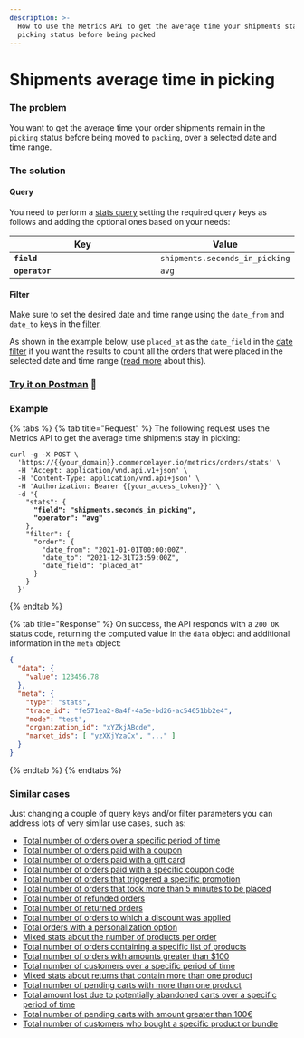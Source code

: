 ```yaml
---
description: >-
  How to use the Metrics API to get the average time your shipments stay in
  picking status before being packed
---
```


# Shipments average time in picking

### The problem

You want to get the average time your order shipments remain in the `picking` status before being moved to `packing`, over a selected date and time range.

### The solution

#### Query

You need to perform a [stats query](../queries/stats.md) setting the required query keys as follows and adding the optional ones based on your needs:

<table><thead><tr><th width="367">Key</th><th>Value</th></tr></thead><tbody><tr><td><strong><code>field</code></strong></td><td><code>shipments.seconds_in_picking</code></td></tr><tr><td><strong><code>operator</code></strong></td><td><code>avg</code></td></tr></tbody></table>

#### Filter

Make sure to set the desired date and time range using the `date_from` and `date_to` keys in the [filter](../filters.md).&#x20;

As shown in the example below, use `placed_at` as the `date_field` in the [date filter](../filters.md#date-filters) if you want the results to count all the orders that were placed in the selected date and time range ([read more](../filters.md#how-date\_field-works) about this).

### [Try it on Postman](https://www.postman.com/commercelayer/workspace/commerce-layer-public-workspace/documentation/19711194-37a2d863-72f6-4b8f-8146-2f61d405fd3c?entity=request-19711194-cecca701-8d12-4027-aff3-232f222319da) :rocket:

### Example

{% tabs %}
{% tab title="Request" %}
The following request uses the Metrics API to get the average time shipments stay in picking:

<pre class="language-shell"><code class="lang-shell">curl -g -X POST \
  'https://{{your_domain}}.commercelayer.io/metrics/orders/stats' \
  -H 'Accept: application/vnd.api.v1+json' \
  -H 'Content-Type: application/vnd.api+json' \
  -H 'Authorization: Bearer {{your_access_token}}' \
  -d '{
    "stats": {
<strong>      "field": "shipments.seconds_in_picking",
</strong><strong>      "operator": "avg"
</strong>    },
    "filter": {
      "order": {
        "date_from": "2021-01-01T00:00:00Z",
        "date_to": "2021-12-31T23:59:00Z",
        "date_field": "placed_at"
      }
    }
  }'
</code></pre>
{% endtab %}

{% tab title="Response" %}
On success, the API responds with a `200 OK` status code, returning the computed value in the `data` object and additional information in the `meta` object:

```json
{
  "data": {
    "value": 123456.78
  },
  "meta": {
    "type": "stats",
    "trace_id": "fe571ea2-8a4f-4a5e-bd26-ac54651bb2e4",
    "mode": "test",
    "organization_id": "xYZkjABcde",
    "market_ids": [ "yzXKjYzaCx", "..." ]
  }
}
```
{% endtab %}
{% endtabs %}

### Similar cases

Just changing a couple of query keys and/or filter parameters you can address lots of very similar use cases, such as:

* [Total number of orders over a specific period of time](https://www.postman.com/commercelayer/workspace/commerce-layer-public-workspace/documentation/19711194-37a2d863-72f6-4b8f-8146-2f61d405fd3c?entity=request-19711194-93bb1bee-3c17-41e6-a607-e44338da0af5)
* [Total number of orders paid with a coupon](https://www.postman.com/commercelayer/workspace/commerce-layer-public-workspace/documentation/19711194-37a2d863-72f6-4b8f-8146-2f61d405fd3c?entity=request-19711194-54509017-dee7-4f23-b446-56f76089ccf8)
* [Total number of orders paid with a gift card](https://www.postman.com/commercelayer/workspace/commerce-layer-public-workspace/documentation/19711194-37a2d863-72f6-4b8f-8146-2f61d405fd3c?entity=request-19711194-1d063d88-ce7e-4882-838a-4218370af66d)
* [Total number of orders paid with a specific coupon code](https://www.postman.com/commercelayer/workspace/commerce-layer-public-workspace/documentation/19711194-37a2d863-72f6-4b8f-8146-2f61d405fd3c?entity=request-19711194-82148a2d-bdbe-4d22-b214-ba6ce1e88f7b)
* [Total number of orders that triggered a specific promotion](https://www.postman.com/commercelayer/workspace/commerce-layer-public-workspace/documentation/19711194-37a2d863-72f6-4b8f-8146-2f61d405fd3c?entity=request-19711194-7565bb88-0d19-407b-81c8-48948d3ba170)
* [Total number of orders that took more than 5 minutes to be placed](https://www.postman.com/commercelayer/workspace/commerce-layer-public-workspace/documentation/19711194-37a2d863-72f6-4b8f-8146-2f61d405fd3c?entity=request-19711194-cba9a5f0-0604-407a-a424-895f3357df3a)
* [Total number of refunded orders](https://www.postman.com/commercelayer/workspace/commerce-layer-public-workspace/documentation/19711194-37a2d863-72f6-4b8f-8146-2f61d405fd3c?entity=request-19711194-b94b2043-0b0a-400f-a0c4-d30a733dda7d)
* [Total number of returned orders](https://www.postman.com/commercelayer/workspace/commerce-layer-public-workspace/documentation/19711194-37a2d863-72f6-4b8f-8146-2f61d405fd3c?entity=request-19711194-61009f69-1030-454a-b336-7c89ec0d4d64)
* [Total number of orders to which a discount was applied](https://www.postman.com/commercelayer/workspace/commerce-layer-public-workspace/documentation/19711194-37a2d863-72f6-4b8f-8146-2f61d405fd3c?entity=request-19711194-41eec32c-4d1a-4ee8-9230-aa0625c3e7f3)
* [Total orders with a personalization option](https://www.postman.com/commercelayer/workspace/commerce-layer-public-workspace/documentation/19711194-37a2d863-72f6-4b8f-8146-2f61d405fd3c?entity=request-19711194-6700fd9d-06e3-4307-93c3-7610f63b1cf5)
* [Mixed stats about the number of products per order](https://www.postman.com/commercelayer/workspace/commerce-layer-public-workspace/documentation/19711194-37a2d863-72f6-4b8f-8146-2f61d405fd3c?entity=request-19711194-03005620-06ed-4b4b-ad77-070fb6b9b836)
* [Total number of orders containing a specific list of products](https://www.postman.com/commercelayer/workspace/commerce-layer-public-workspace/documentation/19711194-37a2d863-72f6-4b8f-8146-2f61d405fd3c?entity=request-19711194-3a1a48cf-6d7d-434c-bb1e-43c5c4f42eb5)
* [Total number of orders with amounts greater than $100](https://www.postman.com/commercelayer/workspace/commerce-layer-public-workspace/documentation/19711194-37a2d863-72f6-4b8f-8146-2f61d405fd3c?entity=request-19711194-2010fe8b-ac4b-4b6d-9434-dade4f79623f)
* [Total number of customers over a specific period of time](https://www.postman.com/commercelayer/workspace/commerce-layer-public-workspace/documentation/19711194-37a2d863-72f6-4b8f-8146-2f61d405fd3c?entity=request-19711194-1fe910da-5025-4ce2-8de4-b39ef4f99987)
* [Mixed stats about returns that contain more than one product](https://www.postman.com/commercelayer/workspace/commerce-layer-public-workspace/documentation/19711194-37a2d863-72f6-4b8f-8146-2f61d405fd3c?entity=request-19711194-c19a728e-fe16-4135-850f-e1a83f418f7c)
* [Total number of pending carts with more than one product](https://www.postman.com/commercelayer/workspace/commerce-layer-public-workspace/documentation/19711194-37a2d863-72f6-4b8f-8146-2f61d405fd3c?entity=request-19711194-c62d9eb4-1521-4dcf-b59a-6223b44e688b)
* [Total amount lost due to potentially abandoned carts over a specific period of time](https://www.postman.com/commercelayer/workspace/commerce-layer-public-workspace/documentation/19711194-37a2d863-72f6-4b8f-8146-2f61d405fd3c?entity=request-19711194-4e9dfa90-6e88-4fef-a326-4a06632cabcc)
* [Total number of pending carts with amount greater than 100€](https://www.postman.com/commercelayer/workspace/commerce-layer-public-workspace/documentation/19711194-37a2d863-72f6-4b8f-8146-2f61d405fd3c?entity=request-19711194-182afd85-874e-4c8c-b56c-58438021c82e)
* [Total number of customers who bought a specific product or bundle](https://www.postman.com/commercelayer/workspace/commerce-layer-public-workspace/documentation/19711194-37a2d863-72f6-4b8f-8146-2f61d405fd3c?entity=request-19711194-b81acc2a-1aec-4d8c-b36f-36ab623668a6)